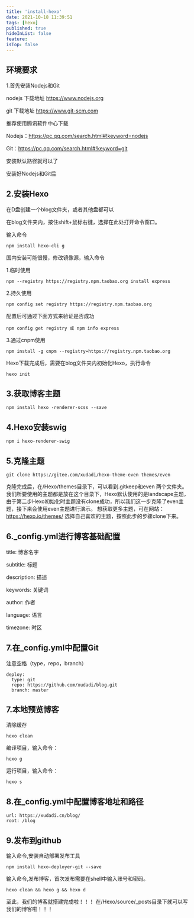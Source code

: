 ```yaml
---
title: 'install-hexo'
date: 2021-10-18 11:39:51
tags: [hexo]
published: true
hideInList: false
feature: 
isTop: false
---
```


## 环境要求

1.首先安装Nodejs和Git

nodejs 下载地址 https://www.nodejs.org

git 下载地址 https://www.git-scm.com

推荐使用腾讯软件中心下载

Nodejs：https://pc.qq.com/search.html#!keyword=nodejs

Git：https://pc.qq.com/search.html#!keyword=git

安装默认路径就可以了

安装好Nodejs和Git后
<!-- more -->
## 2.安装Hexo

在D盘创建一个blog文件夹，或者其他盘都可以

在blog文件夹内，按住shift+鼠标右键，选择在此处打开命令窗口。

输入命令

```
npm install hexo-cli g
```

国内安装可能很慢，修改镜像源，输入命令

1.临时使用
```
npm --registry https://registry.npm.taobao.org install express
```

2.持久使用
```
npm config set registry https://registry.npm.taobao.org
```

配置后可通过下面方式来验证是否成功
```
npm config get registry 或 npm info express
```

3.通过cnpm使用
```
npm install -g cnpm --registry=https://registry.npm.taobao.org
```

Hexo下载完成后，需要在blog文件夹内初始化Hexo，执行命令
```
hexo init
```

## 3.获取博客主题
```
npm install hexo -renderer-scss --save
```

## 4.Hexo安装swig
```
npm i hexo-renderer-swig
```

## 5.克隆主题
```
git clone https://gitee.com/xudadi/hexo-theme-even themes/even
```

克隆完成后，在/Hexo/themes目录下，可以看到.gitkeep和even 两个文件夹。
我们所要使用的主题都是放在这个目录下，Hexo默认使用的是landscape主题，由于第二步Hexo初始化时主题没有clone成功，所以我们这一步克隆了even主题，接下来会使用even主题进行演示。
想获取更多主题，可在网站：https://hexo.io/themes/ 选择自己喜欢的主题，按照此步的步骤clone下来。

## 6._config.yml进行博客基础配置

title: 博客名字

subtitle: 标题

description: 描述

keywords: 关键词

author: 作者

language: 语言

timezone: 时区

## 7.在_config.yml中配置Git

注意空格（type，repo，branch）

```
deploy:
  type: git
  repo: https://github.com/xudadi/blog.git
  branch: master
```

## 7.本地预览博客

清除缓存
```
hexo clean
```

编译项目，输入命令：
```
hexo g
```

运行项目，输入命令：
```
hexo s
```

## 8.在_config.yml中配置博客地址和路径
```
url: https://xudadi.cn/blog/
root: /blog
```

## 9.发布到github
输入命令,安装自动部署发布工具
```
npm install hexo-deployer-git --save
```

输入命令,发布博客，首次发布需要在shell中输入账号和密码。
```
hexo clean && hexo g && hexo d
```

至此，我们的博客就搭建完成啦！！！
在/Hexo/source/_posts目录下就可以写我们的博客啦！！！
